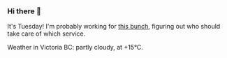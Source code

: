 ### Hi there :wave:

It's Tuesday! I'm probably working for [this bunch](https://github.com/kohofinancial), figuring out who should take care of which service.

Weather in Victoria BC: partly cloudy, at +15°C.

